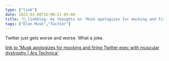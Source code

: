 ```yaml
---
type: ["link"]
date: 2023-03-08T15:00:21-05:00
title: "🔗 linkblog: my thoughts on 'Musk apologizes for mocking and firing Twitter exec with muscular dystrophy | Ars Technica'"
tags: ["Elon Musk","Twitter"]
---
```

Twitter just gets worse and worse. What a joke.  
 

[link to 'Musk apologizes for mocking and firing Twitter exec with muscular dystrophy | Ars Technica'](https://arstechnica.com/tech-policy/2023/03/musk-apologizes-for-mocking-and-firing-twitter-exec-with-muscular-dystrophy/)
